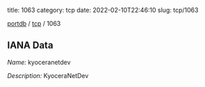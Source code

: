 title: 1063
category: tcp
date: 2022-02-10T22:46:10
slug: tcp/1063

[portdb](/) / [tcp](/category/tcp.html) / 1063


## IANA Data

_Name:_ kyoceranetdev

_Description:_ KyoceraNetDev

